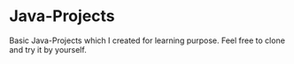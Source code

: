 # Java-Projects
Basic Java-Projects which I created for learning purpose. Feel free to clone and try it by yourself.